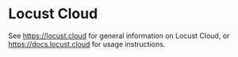# Locust Cloud

See https://locust.cloud for general information on Locust Cloud, or https://docs.locust.cloud for usage instructions.